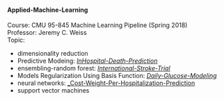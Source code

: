 #### Applied-Machine-Learning
Course: CMU 95-845 Machine Learning Pipeline (Spring 2018)  
Professor: Jeremy C. Weiss  
Topic: 
* dimensionality reduction
* Predictive Modeing: [_InHospital-Death-Prediction_](https://github.com/YaTingChang0620/Applied-Machine-Learning/blob/master/InHospital-Death-Prediction.rmd)
* ensembling-random forest: [_International-Stroke-Trial_](https://github.com/YaTingChang0620/Applied-Machine-Learning/blob/master/Internation-Stroke-Trial.rmd)
* Models Regularization Using Basis Function: [_Daily-Glucose-Modeling_](https://github.com/YaTingChang0620/Applied-Machine-Learning/blob/master/Daily-Glucose-Modeling.Rmd)
* neural networks: [_Cost-Weight-Per-Hospitalization-Prediction](https://github.com/YaTingChang0620/Applied-Machine-Learning/blob/master/Predict_CostWeight_and_icd9Code.rmd)
* support vector machines









